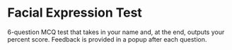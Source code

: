 # Facial Expression Test
6-question MCQ test that takes in your name and, at the end, outputs your percent score. Feedback is provided in a popup after each question.
